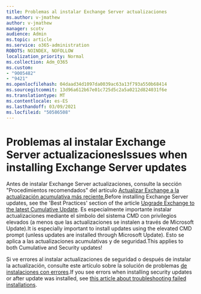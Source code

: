 ```yaml
---
title: Problemas al instalar Exchange Server actualizaciones
ms.author: v-jmathew
author: v-jmathew
manager: scotv
audience: Admin
ms.topic: article
ms.service: o365-administration
ROBOTS: NOINDEX, NOFOLLOW
localization_priority: Normal
ms.collection: Adm_O365
ms.custom:
- "9005482"
- "9421"
ms.openlocfilehash: 04daad34d1097da0039ac63a13f793a550b68414
ms.sourcegitcommit: 13d96a612b67e01c725d5c2a5a0212d824031f6e
ms.translationtype: MT
ms.contentlocale: es-ES
ms.lasthandoff: 03/09/2021
ms.locfileid: "50586508"
---
```

# <a name="issues-when-installing-exchange-server-updates"></a><span data-ttu-id="f1639-102">Problemas al instalar Exchange Server actualizaciones</span><span class="sxs-lookup"><span data-stu-id="f1639-102">Issues when installing Exchange Server updates</span></span>

<span data-ttu-id="f1639-103">Antes de instalar Exchange Server actualizaciones, consulte la sección "Procedimientos recomendados" del artículo [Actualizar Exchange a la actualización acumulativa más reciente.](https://docs.microsoft.com/Exchange/plan-and-deploy/install-cumulative-updates)</span><span class="sxs-lookup"><span data-stu-id="f1639-103">Before installing Exchange Server updates, see the 'Best Practices' section of the article [Upgrade Exchange to the latest Cumulative Update](https://docs.microsoft.com/Exchange/plan-and-deploy/install-cumulative-updates).</span></span> <span data-ttu-id="f1639-104">Es especialmente importante instalar actualizaciones mediante el símbolo del sistema CMD con privilegios elevados (a menos que las actualizaciones se instalen a través de Microsoft Update).</span><span class="sxs-lookup"><span data-stu-id="f1639-104">It is especially important to install updates using the elevated CMD prompt (unless updates are installed through Microsoft Update).</span></span> <span data-ttu-id="f1639-105">Esto se aplica a las actualizaciones acumulativas y de seguridad.</span><span class="sxs-lookup"><span data-stu-id="f1639-105">This applies to both Cumulative and Security updates!</span></span>

<span data-ttu-id="f1639-106">Si ve errores al instalar actualizaciones de seguridad o después de instalar la actualización, consulte este artículo sobre la solución de problemas [de instalaciones con errores](https://aka.ms/exupdatefaq).</span><span class="sxs-lookup"><span data-stu-id="f1639-106">If you see errors when installing security updates or after update was installed, see [this article about troubleshooting failed installations](https://aka.ms/exupdatefaq).</span></span>
